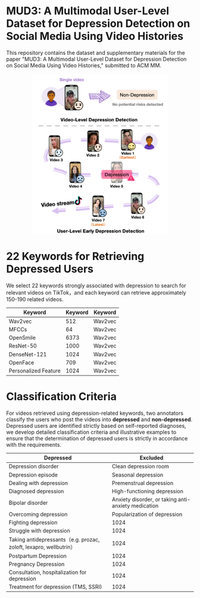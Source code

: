 # MUD3: A Multimodal User-Level Dataset for Depression Detection on Social Media Using Video Histories

This repository contains the dataset and supplementary materials for the paper "MUD3: A Multimodal User-Level Dataset for Depression Detection on Social Media Using Video Histories," submitted to ACM MM.

<p align="center">
  <img src="figure1.png" alt="figure1" width="366" height="432">  </p>

# 22 Keywords for Retrieving Depressed Users
We select 22 keywords strongly associated with depression to search for relevant videos on TikTok，and each keyword can retrieve approximately 150-190 related videos.

| Keyword                  |              Keyword         |          Keyword             |
|--------------------------|---------------------------------|--------------------------|
| Wav2vec                 | 512                              | Wav2vec                 |
| MFCCs                   | 64                               | Wav2vec                 |
| OpenSmile               | 6373                             | Wav2vec                 |
| ResNet-50               | 1000                             | Wav2vec                 |
| DenseNet-121            | 1024 | Wav2vec                 |
| OpenFace                | 709                              | Wav2vec                 |
| Personalized Feature    | 1024                             | Wav2vec                 |


# Classification Criteria 
For videos retrieved using depression-related keywords, two annotators classify the users who post the videos into **depressed** and **non-depressed**. Depressed users are identified strictly based on self-reported diagnoses, we develop detailed classification criteria and illustrative examples to ensure that the determination of depressed users is strictly in accordance with the requirements.

| Depressed            |        Excluded     |
|--------------------------|---------------------------------|
| Depression disorder                | Clean depression room                              |
| Depression episode                   | Seasonal depression                               |
| Dealing with depression              | Premenstrual depression                             |
| Diagnosed depression               | High-functioning depression                             |
| Bipolar disorder            | Anxiety disorder, or taking anti-anxiety medication |
| Overcoming depression                | Popularization of depression                             |
| Fighting depression   | 1024                             |
| Struggle with depression    | 1024                             |
| Taking antidepressants（e.g. prozac, zoloft, lexapro, wellbutrin）    | 1024                             |
| Postpartum Depression    | 1024                             |
| Pregnancy Depression    | 1024                             |
| Consultation, hospitalization for depression  | 1024                             |
| Treatment for depression (TMS, SSRI)    | 1024                             |
